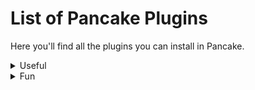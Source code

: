# List of Pancake Plugins
Here you'll find all the plugins you can install in Pancake.

<details>
<summary>Useful</summary>

## **Ping** - Suited
**Install with:** `/install plugin:ping`
- Basic ping commands for testing.

| Command(s) | Description        |
|-           |-                   |
| /ping      | Returns with pong. |
| /ping-ms   | Returns bot latency in ms. |

</details>

<details>
<summary>Fun</summary>

## **Fun Commands Pack No. 1** - Suited
**Install with:** `/install plugin:fun1`

- 7 basic and fun commands for your server.

| Command(s) | Description        |
|-           |-                   |
| /8ball     | Answers a yes/no question. |
| /coinflip  | Flips a coin and tells you the result. |
| /dare      | Dares you to do something dumb. |
| /dice      | Rolls a dice and tells you the result. |
| /howgay    | Checks your gay percentage. |
| /mood      | Detects your mood. |
| /random-number | Gives you a random number. |

</details>
